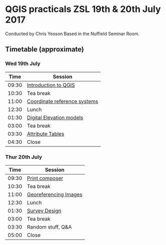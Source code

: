 # QGIS practicals ZSL 19th & 20th July 2017

Conducted by Chris Yesson
Based in the Nuffield Seminar Room.

## Timetable (approximate)

### Wed 19th July

| Time | Session |
| ---- | ------- |
| 09:30 |  [Introduction to QGIS](https://github.com/cyesson/Training/tree/master/GIS/Introduction2QGIS) |
| 10:30 | Tea break |
| 11:00 | [Coordinate reference systems](https://github.com/cyesson/Training/tree/master/GIS/CoordinateReferenceSystems) |
| 12:30 | Lunch
| 01:30 | [Digital Elevation models](https://github.com/cyesson/Training/tree/master/GIS/DigitalElevationModels) |
| 03:00 | Tea break |
| 03:30 | [Attribute Tables](https://github.com/cyesson/Training/tree/master/GIS/AttributeTables) |
| 04:30 | Close |

### Thur 20th July

| Time | Session |
| ---- | ------- |
| 09:30 | [Print composer](https://github.com/cyesson/Training/tree/master/GIS/PrintComposer) |
| 10:30 | Tea break |
| 11:00 | [Georeferencing Images](https://github.com/cyesson/Training/tree/master/GIS/Georeferencing) |
| 12:30 | Lunch |
| 01:30 | [Survey Design](https://github.com/cyesson/Training/tree/master/GIS/SurveyDesign) |
| 03:00 | Tea break |
| 03:30 | Random stuff, Q&A |
| 05:00 | Close |